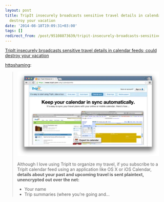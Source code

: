 ```yaml
---
layout: post
title: TripIt insecurely broadcasts sensitive travel details in calendar feeds; could
  destroy your vacation
date: '2014-08-18T19:09:31+03:00'
tags: []
redirect_from: /post/95108873639/tripit-insecurely-broadcasts-sensitive-travel
---
```


[TripIt insecurely broadcasts sensitive travel details in calendar feeds; could destroy your vacation](http://httpshaming.tumblr.com/post/94950343491/tripit-insecurely-broadcasts-sensitive-travel-details)

[httpshaming](http://httpshaming.tumblr.com/post/94950343491/tripit-insecurely-broadcasts-sensitive-travel-details):

> ![image](/tumblr_files/tumblr_inline_naf9uuajul1smov0f.webp)
>
> Although I love using TripIt to organize my travel, if you subscribe to a TripIt calendar feed using an application like OS X or iOS Calendar, **details about your past and upcoming travel is sent plaintext, unencrypted out over the net:**
>
> - Your name
> - Trip summaries (where you’re going and…
